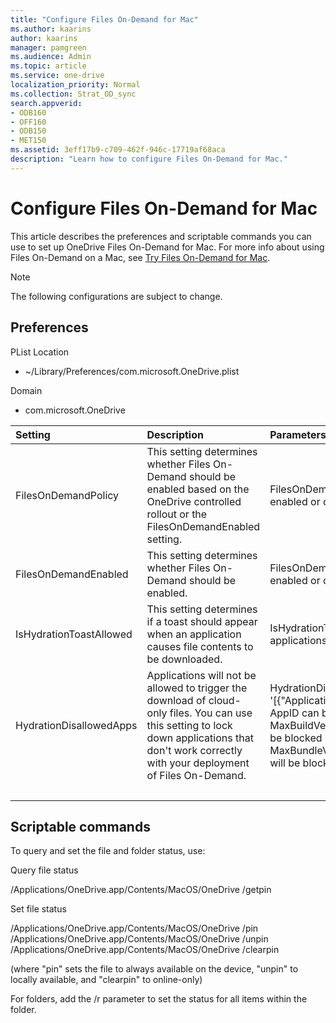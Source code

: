```yaml
---
title: "Configure Files On-Demand for Mac"
ms.author: kaarins
author: kaarins
manager: pamgreen
ms.audience: Admin
ms.topic: article
ms.service: one-drive
localization_priority: Normal
ms.collection: Strat_OD_sync
search.appverid:
- ODB160
- OFF160
- ODB150
- MET150
ms.assetid: 3eff17b9-c709-462f-946c-17719af68aca
description: "Learn how to configure Files On-Demand for Mac."
---
```


# Configure Files On-Demand for Mac

This article describes the preferences and scriptable commands you can use to set up OneDrive Files On-Demand for Mac. For more info about using Files On-Demand on a Mac, see [Try Files On-Demand for Mac](https://support.office.com/article/529f6d53-e572-4922-a585-e7a318c135f0).

> [!NOTE]
> The following configurations are subject to change. 

## Preferences  

PList Location 
- ~/Library/Preferences/com.microsoft.OneDrive.plist

Domain
- com.microsoft.OneDrive

|**Setting**|**Description**|**Parameters**|**Example Plist Entry**|
|:-----|:-----|:-----|:-----|
|FilesOnDemandPolicy  <br/> |This setting determines whether Files On-Demand should be enabled based on the OneDrive controlled rollout or the FilesOnDemandEnabled setting.  <br/> |FilesOnDemandPolicy (Bool): When set to true, Files On-Demand will be enabled or disabled based on FilesOnDemandEnabled.  <br/> |\<key\>FilesOnDemandPolicy\</key\>  <br/> \<(Bool)/\>  <br/> |
|FilesOnDemandEnabled  <br/> |This setting determines whether Files On-Demand should be enabled.    <br/> |FilesOnDemandEnabled (Bool): When set to true, Files On-Demand will be enabled or disabled.  <br/> |\<key\>FilesOnDemandEnabled\</key\>  <br/> \<(Bool)/\>  <br/> |
|IsHydrationToastAllowed  <br/> |This setting determines if a toast should appear when an application causes file contents to be downloaded.   <br/> |IsHydrationToastAllowed (Bool): When set to false, toasts will not appear when applications trigger the download of file contents.  <br/> |\<key\>IsHydrationToastAllowed\</key\>  <br/> \<(Bool)/\>  <br/> |
|HydrationDisallowedApps  <br/> |Applications will not be allowed to trigger the download of cloud-only files. You can use this setting to lock down applications that don't work correctly with your deployment of Files On-Demand.   <br/> |HydrationDisallowedApps (String): Json in the following format <br/>'[{"ApplicationId":"appId","MaxBundleVersion":"1.1","MaxBuildVersion":"1.0"}]'<br/> AppID can be either the BSD process name or the bundle display name. <br/> MaxBuildVersion denotes the maximum build version of the application that will be blocked <br/> MaxBundleVersion denotes the maximum bundle version of the application that will be blocked  <br/> |\<key\>HydrationDisallowedApps \</key\>  <br/> \<string> [{"ApplicationId":"appId","MaxBundleVersion":"1.1","MaxBuildVersion":"1.0"}, {"ApplicationId":"appId2","MaxBundleVersion":"3.2","MaxBuildVersion":"2.0"},]] 
</string>   <br/> |

## Scriptable commands

To query and set the file and folder status, use:
 
Query file status 

/Applications/OneDrive.app/Contents/MacOS/OneDrive /getpin <path> 
 
Set file status  

/Applications/OneDrive.app/Contents/MacOS/OneDrive /pin <path> 
/Applications/OneDrive.app/Contents/MacOS/OneDrive /unpin <path> 
/Applications/OneDrive.app/Contents/MacOS/OneDrive /clearpin <path> 

(where "pin" sets the file to always available on the device, "unpin" to locally available, and "clearpin" to online-only)
 
For folders, add the /r parameter to set the status for all items within the folder.

